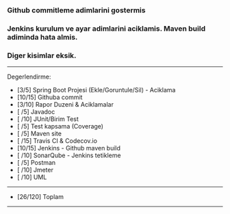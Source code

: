 ### Github commitleme adimlarini gostermis
### Jenkins kurulum ve ayar adimlarini aciklamis. Maven build adiminda hata almis.
### Diger kisimlar eksik.

**************************************************************************
Degerlendirme:

* [3/5] Spring Boot Projesi (Ekle/Goruntule/Sil)  - Aciklama
* [10/15] Githuba commit
* [3/10] Rapor Duzeni & Aciklamalar
* [ /5] Javadoc
* [ /10] JUnit/Birim Test
* [ /5] Test kapsama (Coverage)
* [ /5] Maven site
* [ /15] Travis CI & Codecov.io
* [10/15] Jenkins - Github maven build
* [ /10] SonarQube - Jenkins tetikleme
* [ /5] Postman
* [ /10] Jmeter
* [ /10] UML
---------------------------
* [26/120] Toplam

**************************************************************************